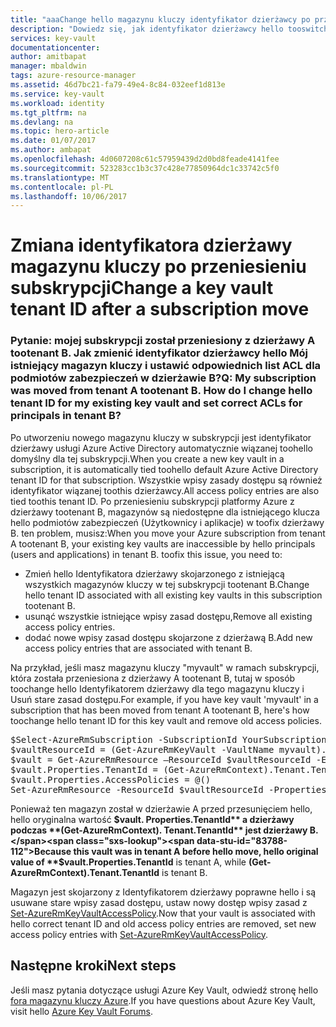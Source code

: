```yaml
---
title: "aaaChange hello magazynu kluczy identyfikator dzierżawcy po przenieść subskrypcję | Dokumentacja firmy Microsoft"
description: "Dowiedz się, jak identyfikator dzierżawcy hello tooswitch dla magazynu kluczy, gdy subskrypcja jest przenoszone tooa innej dzierżawy"
services: key-vault
documentationcenter: 
author: amitbapat
manager: mbaldwin
tags: azure-resource-manager
ms.assetid: 46d7bc21-fa79-49e4-8c84-032eef1d813e
ms.service: key-vault
ms.workload: identity
ms.tgt_pltfrm: na
ms.devlang: na
ms.topic: hero-article
ms.date: 01/07/2017
ms.author: ambapat
ms.openlocfilehash: 4d0607208c61c57959439d2d0bd8feade4141fee
ms.sourcegitcommit: 523283cc1b3c37c428e77850964dc1c33742c5f0
ms.translationtype: MT
ms.contentlocale: pl-PL
ms.lasthandoff: 10/06/2017
---
```

# <a name="change-a-key-vault-tenant-id-after-a-subscription-move"></a><span data-ttu-id="83788-103">Zmiana identyfikatora dzierżawy magazynu kluczy po przeniesieniu subskrypcji</span><span class="sxs-lookup"><span data-stu-id="83788-103">Change a key vault tenant ID after a subscription move</span></span>
### <a name="q-my-subscription-was-moved-from-tenant-a-tootenant-b-how-do-i-change-hello-tenant-id-for-my-existing-key-vault-and-set-correct-acls-for-principals-in-tenant-b"></a><span data-ttu-id="83788-104">Pytanie: mojej subskrypcji został przeniesiony z dzierżawy A tootenant B. Jak zmienić identyfikator dzierżawcy hello Mój istniejący magazyn kluczy i ustawić odpowiednich list ACL dla podmiotów zabezpieczeń w dzierżawie B?</span><span class="sxs-lookup"><span data-stu-id="83788-104">Q: My subscription was moved from tenant A tootenant B. How do I change hello tenant ID for my existing key vault and set correct ACLs for principals in tenant B?</span></span>
<span data-ttu-id="83788-105">Po utworzeniu nowego magazynu kluczy w subskrypcji jest identyfikator dzierżawy usługi Azure Active Directory automatycznie wiązanej toohello domyślny dla tej subskrypcji.</span><span class="sxs-lookup"><span data-stu-id="83788-105">When you create a new key vault in a subscription, it is automatically tied toohello default Azure Active Directory tenant ID for that subscription.</span></span> <span data-ttu-id="83788-106">Wszystkie wpisy zasady dostępu są również identyfikator wiązanej toothis dzierżawcy.</span><span class="sxs-lookup"><span data-stu-id="83788-106">All access policy entries are also tied toothis tenant ID.</span></span> <span data-ttu-id="83788-107">Po przeniesieniu subskrypcji platformy Azure z dzierżawy tootenant B, magazynów są niedostępne dla istniejącego klucza hello podmiotów zabezpieczeń (Użytkownicy i aplikacje) w toofix dzierżawy B. ten problem, musisz:</span><span class="sxs-lookup"><span data-stu-id="83788-107">When you move your Azure subscription from tenant A tootenant B, your existing key vaults are inaccessible by hello principals (users and applications) in tenant B. toofix this issue, you need to:</span></span>

* <span data-ttu-id="83788-108">Zmień hello Identyfikatora dzierżawy skojarzonego z istniejącą wszystkich magazynów kluczy w tej subskrypcji tootenant B.</span><span class="sxs-lookup"><span data-stu-id="83788-108">Change hello tenant ID associated with all existing key vaults in this subscription tootenant B.</span></span>
* <span data-ttu-id="83788-109">usunąć wszystkie istniejące wpisy zasad dostępu,</span><span class="sxs-lookup"><span data-stu-id="83788-109">Remove all existing access policy entries.</span></span>
* <span data-ttu-id="83788-110">dodać nowe wpisy zasad dostępu skojarzone z dzierżawą B.</span><span class="sxs-lookup"><span data-stu-id="83788-110">Add new access policy entries that are associated with tenant B.</span></span>

<span data-ttu-id="83788-111">Na przykład, jeśli masz magazynu kluczy "myvault" w ramach subskrypcji, która została przeniesiona z dzierżawy A tootenant B, tutaj w sposób toochange hello Identyfikatorem dzierżawy dla tego magazynu kluczy i Usuń stare zasad dostępu.</span><span class="sxs-lookup"><span data-stu-id="83788-111">For example, if you have key vault 'myvault' in a subscription that has been moved from tenant A tootenant B, here's how toochange hello tenant ID for this key vault and remove old access policies.</span></span>

<pre>
$Select-AzureRmSubscription -SubscriptionId YourSubscriptionID
$vaultResourceId = (Get-AzureRmKeyVault -VaultName myvault).ResourceId
$vault = Get-AzureRmResource –ResourceId $vaultResourceId -ExpandProperties
$vault.Properties.TenantId = (Get-AzureRmContext).Tenant.TenantId
$vault.Properties.AccessPolicies = @()
Set-AzureRmResource -ResourceId $vaultResourceId -Properties $vault.Properties
</pre>

<span data-ttu-id="83788-112">Ponieważ ten magazyn został w dzierżawie A przed przesunięciem hello, hello oryginalna wartość **$vault. Properties.TenantId** a dzierżawy podczas **(Get-AzureRmContext). Tenant.TenantId** jest dzierżawy B.</span><span class="sxs-lookup"><span data-stu-id="83788-112">Because this vault was in tenant A before hello move, hello original value of **$vault.Properties.TenantId** is tenant A, while **(Get-AzureRmContext).Tenant.TenantId** is tenant B.</span></span>

<span data-ttu-id="83788-113">Magazyn jest skojarzony z Identyfikatorem dzierżawy poprawne hello i są usuwane stare wpisy zasad dostępu, ustaw nowy dostęp wpisy zasad z [Set-AzureRmKeyVaultAccessPolicy](https://msdn.microsoft.com/library/mt603625.aspx).</span><span class="sxs-lookup"><span data-stu-id="83788-113">Now that your vault is associated with hello correct tenant ID and old access policy entries are removed, set new access policy entries with [Set-AzureRmKeyVaultAccessPolicy](https://msdn.microsoft.com/library/mt603625.aspx).</span></span>

## <a name="next-steps"></a><span data-ttu-id="83788-114">Następne kroki</span><span class="sxs-lookup"><span data-stu-id="83788-114">Next steps</span></span>
<span data-ttu-id="83788-115">Jeśli masz pytania dotyczące usługi Azure Key Vault, odwiedź stronę hello [fora magazynu kluczy Azure](https://social.msdn.microsoft.com/forums/azure/home?forum=AzureKeyVault).</span><span class="sxs-lookup"><span data-stu-id="83788-115">If you have questions about Azure Key Vault, visit hello [Azure Key Vault Forums](https://social.msdn.microsoft.com/forums/azure/home?forum=AzureKeyVault).</span></span>

